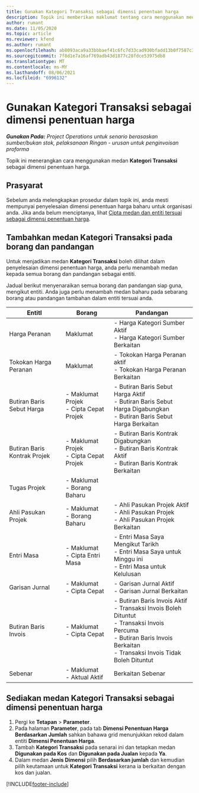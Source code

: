 ```yaml
---
title: Gunakan Kategori Transaksi sebagai dimensi penentuan harga
description: Topik ini memberikan maklumat tentang cara menggunakan medan Kategori Transaksi sebagai dimensi penentuan harga.
author: rumant
ms.date: 11/05/2020
ms.topic: article
ms.reviewer: kfend
ms.author: rumant
ms.openlocfilehash: ab8093aca9a33bbbaef41c6fc7d33cad930bfadd13b0f7587c3de9032ac0d630
ms.sourcegitcommit: 7f8d1e7a16af769adb43d1877c28fdce53975db8
ms.translationtype: MT
ms.contentlocale: ms-MY
ms.lasthandoff: 08/06/2021
ms.locfileid: "6996132"
---
```

# <a name="use-transaction-category-as-a-pricing-dimension"></a>Gunakan Kategori Transaksi sebagai dimensi penentuan harga


_**Gunakan Pada:** Project Operations untuk senario berasaskan sumber/bukan stok, pelaksanaan Ringan - urusan untuk penginvoisan proforma_


Topik ini menerangkan cara menggunakan medan **Kategori Transaksi** sebagai dimensi penentuan harga. 

## <a name="prerequisites"></a>Prasyarat
Sebelum anda melengkapkan prosedur dalam topik ini, anda mesti mempunyai penyelesaian dimensi penentuan harga baharu untuk organisasi anda. Jika anda belum menciptanya, lihat [Cipta medan dan entiti tersuai sebagai dimensi penentuan harga](create-custom-fields-entities-pricing-dimensions.md).

## <a name="add-the-transaction-category-field-to-forms-and-views"></a>Tambahkan medan Kategori Transaksi pada borang dan pandangan
Untuk menjadikan medan **Kategori Transaksi** boleh dilihat dalam penyelesaian dimensi penentuan harga, anda perlu menambah medan kepada semua borang dan pandangan sebagai entiti.

Jadual berikut menyenaraikan semua borang dan pandangan siap guna, mengikut entiti. Anda juga perlu menambah medan baharu pada sebarang borang atau pandangan tambahan dalam entiti tersuai anda.

|  EntitI        | Borang     |Pandangan        |
| ------------------------------|---------------------------------|----------------------------------|
|  Harga Peranan| Maklumat |- Harga Kategori Sumber Aktif<br> - Harga Kategori Sumber Berkaitan |
|  Tokokan Harga Peranan| Maklumat|- Tokokan Harga Peranan aktif<br>- Tokokan Harga Peranan Berkaitan |
|  Butiran Baris Sebut Harga|- Maklumat Projek<br>- Cipta Cepat Projek| - Butiran Baris Sebut Harga Aktif<br>- Butiran Baris Sebut Harga Digabungkan<br>- Butiran Baris Sebut Harga Berkaitan |
|  Butiran Baris Kontrak Projek|- Maklumat Projek<br>- Cipta Cepat Projek|- Butiran Baris Kontrak Digabungkan<br>- Butiran Baris Kontrak Aktif<br>- Butiran Baris Kontrak Berkaitan |
|  Tugas Projek|- Maklumat<br>- Borang Baharu| &nbsp; |
|  Ahli Pasukan Projek|- Maklumat<br>- Borang Baharu|- Ahli Pasukan Projek Aktif<br>- Ahli Pasukan Projek<br>- Ahli Pasukan Projek Berkaitan |
|  Entri Masa|- Maklumat<br>- Cipta Entri Masa|- Entri Masa Saya Mengikut Tarikh<br>- Entri Masa Saya untuk Minggu ini<br>- Entri Masa untuk Kelulusan|
|  Garisan Jurnal|- Maklumat<br>- Cipta Cepat|- Garisan Jurnal Aktif<br>- Garisan Jurnal Berkaitan|
|  Butiran Baris Invois|- Maklumat<br>- Cipta Cepat|- Butiran Baris Invois Aktif<br>- Transaksi Invois Boleh Dituntut<br>- Transaksi Invois Percuma<br>- Butiran Baris Invois Berkaitan <br>- Transaksi Invois Tidak Boleh Dituntut|
|  Sebenar|- Maklumat<br>- Aktual Aktif| Berkaitan Sebenar |

## <a name="set-up-the-transaction-category-field-as-a-pricing-dimension"></a>Sediakan medan Kategori Transaksi sebagai dimensi penentuan harga

1. Pergi ke **Tetapan** > **Parameter**. 
2. Pada halaman **Parameter**, pada tab **Dimensi Penentuan Harga Berdasarkan Jumlah** sahkan bahawa grid menunjukkan rekod dalam entiti **Dimensi Penentuan Harga**.
3. Tambah **Kategori Transaksi** pada senarai ini dan tetapkan medan **Digunakan pada Kos** dan **Digunakan pada Jualan** kepada **Ya**.
4. Dalam medan **Jenis Dimensi** pilih **Berdasarkan jumlah** dan kemudian pilih keutamaan untuk **Kategori Transaksi** kerana ia berkaitan dengan kos dan jualan.


[!INCLUDE[footer-include](../includes/footer-banner.md)]